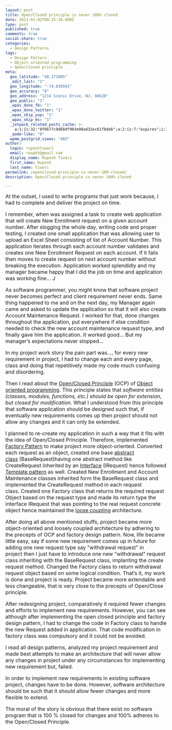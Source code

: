 ```yaml
---
layout: post
title: Open/Closed principle is never 100% closed
date: 2011-01-02T00:25:38.000Z
type: post
published: true
comments: true
social-share: true
categories:
  - Design Patterns
tags:
  - Design Pattern
  - Object-oriented programming
  - Open/closed principle
meta:
  geo_latitude: "40.271005"
  _edit_last: "1"
  geo_longitude: "-74.838503"
  geo_accuracy: "0"
  geo_address: "1214 Scenic Drive, NJ, 08628"
  geo_public: "1"
  _wpas_done_fb: "1"
  _wpas_done_twitter: "1"
  _wpas_skip_yup: "1"
  _wpas_skip_ms: "1"
  _jetpack_related_posts_cache: >-
    a:1:{s:32:"8f6677c9d6b0f903e98ad32ec61f8deb";a:2:{s:7:"expires";i:1600703592;s:7:"payload";a:3:{i:0;a:1:{s:2:"id";i:295;}i:1;a:1:{s:2:"id";i:2254;}i:2;a:1:{s:2:"id";i:2502;}}}}
  _qode-like: "0"
  wpmm_postgrid_views: "403"
author:
  login: rupeshtiwari
  email: roopkt@gmail.com
  display_name: Rupesh Tiwari
  first_name: Rupesh
  last_name: Tiwari
permalink: /openclosed-principle-is-never-100-closed/
description: Open/Closed principle is never 100% closed

---
```


<p>
				<font size="3">At the outset, I used to write programs that just work because, I had to complete and deliver the project on time.</p>
<p>I remember, when&nbsp;was assigned a task to create web application that will create New Enrollment request on a given account number. After slogging the whole day, writing code and proper testing, I created one small application that was allowing user to upload an Excel Sheet consisting of&nbsp;list of Account Number. This application iterates through each account number validates and creates one New Enrollment Request on each account. If it fails then moves to create request on next account number without breaking the execution. Application worked splendidly and my manager became happy that&nbsp;I did the job on time and application was working fine... J</p>
<p>As software programmer, you might know that software project never becomes perfect and client requirement never ends. Same thing happened to me and on the next day, my Manager again came and asked to update the application so that it will also create Account Maintenance Request. I&nbsp;worked for that, done changes throughout the application, put everywhere if else condition needed to check the new account maintenance request type, and finally gave&nbsp;him the application. It worked good... But&nbsp;my manager’s&nbsp;expectations never stopped...</p>
<p>In my project work story the pain part was…, for every new requirement in project, I had to change each and every page, class and doing that repetitively made my code much confusing and disordering.</p>
<p>Then I read about the <a href="http://en.wikipedia.org/wiki/Open/closed_principle">Open/Closed Principle</a>&nbsp;(OCP) of <a href="http://en.wikipedia.org/wiki/Object-oriented_programming">Object oriented programming</a>. This principle states that <em>software entities (classes, modules, functions, etc.) should be open for extension, but closed for modification</em>. What I understood from this principle that software application should be designed such that, if eventually new requirements comes up then project should not allow any changes and it can only be extended.</p>
<p>I planned to re-create my application in such a way that it fits with the idea of Open/Closed Principle. Therefore, implemented <a href="http://en.wikipedia.org/wiki/Factory_method_pattern">Factory Pattern</a>&nbsp;to make project more object-oriented. Converted each request as an object, created one base <a href="http://en.wikipedia.org/wiki/Abstract_class">abstract class</a>&nbsp;(BaseRequest)having one abstract method like CreateRequest inherited by an <a href="http://en.wikipedia.org/wiki/Interfaces">Interface</a> (IRequest) hence followed <a href="http://en.wikipedia.org/wiki/Template_method_pattern">Template pattern</a> as well. Created New Enrollment and Account Maintenance classes inherited form the BaseRequest class and implemented the CreateRequest method in each request class.&nbsp;Created one Factory class that returns the required request Object based on the request type and made its return type the interface IRequest that was pointing to the real request concrete object hence maintained the <a href="http://en.wikipedia.org/wiki/Loose_coupling">loose coupling</a> architecture.</p>
<p>After doing all above mentioned stuffs, project became more object-oriented&nbsp;and loosely coupled architecture by adhering to the precepts of OCP&nbsp;and factory design pattern. Now, life became little easy, say if some new&nbsp;requirement comes&nbsp;up in future for adding one new request type say "withdrawal request"&nbsp;in project&nbsp;then I just have to introduce one new "withdrawal" request class inheriting with the BaseRequest class, implanting the create request method. Changed the Factory class to return withdrawal request object based on some logical condition. That’s it, my work is done and project is ready. Project became more extendable and less changeable, that is very close to the precepts of Open/Close principle.</p>
<p>After redesigning project, comparatively it required fewer changes and efforts to implement new requirements. However, you can see although after implementing the open closed principle&nbsp;and factory design pattern, I had to change the code in Factory class to handle the new Request added in application. That code modification in factory class was compulsory and&nbsp;it could not be avoided.</p>
<p>I read all design patterns, analyzed my project requirement and made best attempts to make an architecture that will never allow any changes in project under any circumstances for implementing new requirement&nbsp;but, failed.</p>
<p>In order to implement new requirements in existing software project, changes have to be done. However, software architecture should be such that it should allow fewer changes and more flexible to extend.</p>
<p>The moral of the story is obvious that there exist no software program that is 100 % closed for changes and 100% adheres to the Open/Closed Principle.</font>		</p>
